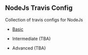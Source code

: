 ## NodeJs Travis Config

Collection of travis configs for NodeJs

- [Basic](https://github.com/arshadkazmi42/flip-remote/blob/master/.travis.yml)

- Intermediate (TBA)

- Advanced (TBA)